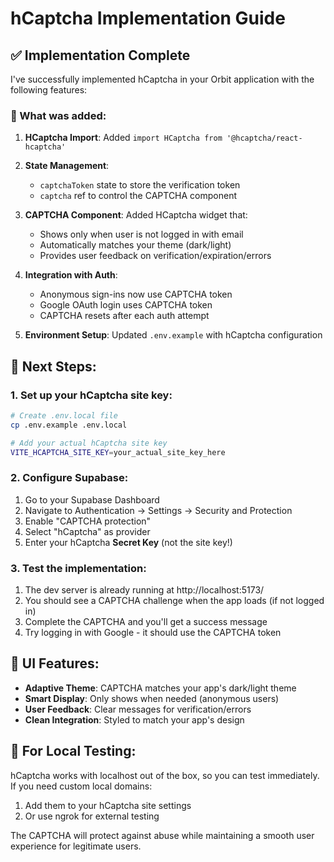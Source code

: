 # hCaptcha Implementation Guide

## ✅ Implementation Complete

I've successfully implemented hCaptcha in your Orbit application with the following features:

### 🔧 What was added:

1. **HCaptcha Import**: Added `import HCaptcha from '@hcaptcha/react-hcaptcha'`

2. **State Management**:

   - `captchaToken` state to store the verification token
   - `captcha` ref to control the CAPTCHA component

3. **CAPTCHA Component**: Added HCaptcha widget that:

   - Shows only when user is not logged in with email
   - Automatically matches your theme (dark/light)
   - Provides user feedback on verification/expiration/errors

4. **Integration with Auth**:

   - Anonymous sign-ins now use CAPTCHA token
   - Google OAuth login uses CAPTCHA token
   - CAPTCHA resets after each auth attempt

5. **Environment Setup**: Updated `.env.example` with hCaptcha configuration

## 🚀 Next Steps:

### 1. Set up your hCaptcha site key:

```bash
# Create .env.local file
cp .env.example .env.local

# Add your actual hCaptcha site key
VITE_HCAPTCHA_SITE_KEY=your_actual_site_key_here
```

### 2. Configure Supabase:

1. Go to your Supabase Dashboard
2. Navigate to Authentication → Settings → Security and Protection
3. Enable "CAPTCHA protection"
4. Select "hCaptcha" as provider
5. Enter your hCaptcha **Secret Key** (not the site key!)

### 3. Test the implementation:

1. The dev server is already running at http://localhost:5173/
2. You should see a CAPTCHA challenge when the app loads (if not logged in)
3. Complete the CAPTCHA and you'll get a success message
4. Try logging in with Google - it should use the CAPTCHA token

## 🎨 UI Features:

- **Adaptive Theme**: CAPTCHA matches your app's dark/light theme
- **Smart Display**: Only shows when needed (anonymous users)
- **User Feedback**: Clear messages for verification/errors
- **Clean Integration**: Styled to match your app's design

## 🐛 For Local Testing:

hCaptcha works with localhost out of the box, so you can test immediately. If you need custom local domains:

1. Add them to your hCaptcha site settings
2. Or use ngrok for external testing

The CAPTCHA will protect against abuse while maintaining a smooth user experience for legitimate users.
